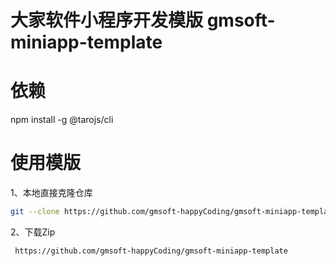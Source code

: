 # 大家软件小程序开发模版 gmsoft-miniapp-template

# 依赖
  npm install -g @tarojs/cli


# 使用模版
 1、本地直接克隆仓库
 ```bash
 git --clone https://github.com/gmsoft-happyCoding/gmsoft-miniapp-template.git
 ```
 

2、下载Zip
``` 
 https://github.com/gmsoft-happyCoding/gmsoft-miniapp-template
````



